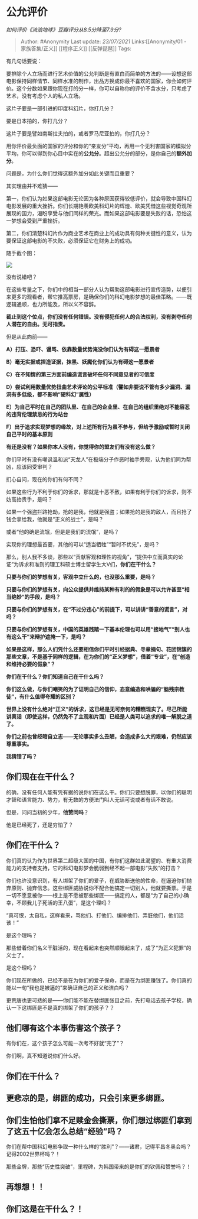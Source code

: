 # 公允评价
*如何评价《流浪地球》豆瓣评分从8.5分降至7.9分?*

> Author: #Anonymity
> Last update: *23/07/2021*
> Links:[[Anonymity/01 - 家族答集/正义]] [[程序正义]]  [[反弹琵琶]]
> Tags:

有几句话要说：

要排除个人立场而进行艺术价值的公允判断是有直白而简单的方法的——设想这部电影保持同样情节、同样水准的制作，出品方换成你最不喜欢的国家，你会如何评价。这个分数如果跟你现在打的分一样，你可以自称你的评价不含水分，只考虑了艺术，没有考虑个人的私人立场。

这片子要是一部引进的印度科幻片，你打几分？

要是日本拍的，你打几分？

这片子要是譬如南斯拉夫拍的，或者罗马尼亚拍的，你打几分？

用你评价最负面的国家的评分和你的“亲友分”平均，再用一个无利害国家的模拟分平均，你可以得到你心目中实在的**公允分**。超出公允分的部分，是你自己的**额外加分**。

问题是，为什么你们觉得这额外加分如此关键而且重要？

其实理由并不难猜——

第一，你们认为如果这部电影无论因为各种原因获得较低评价，就会导致中国科幻电影发展的重大挫折。你们长期艳羡欧美科幻片的辉煌、欧美凭借这些视觉奇观所展现的国力，渴盼享受与他们同样的荣光。而如果这部电影要是失败的话，恐怕这一梦想会受到严重挫折。

第二，你们清楚科幻片作为商业艺术在商业上的成功具有何种关键性的意义，认为要保证这部电影的不失败，必须保证它在财务上的成功。

随手截个图：

![](https://pic3.zhimg.com/50/v2-e9a4557f3bc03ad9f3cad44e0e9bded6_hd.jpg?source=1940ef5c)

没有说错吧？

在这些考量之下，你们中的相当一部分人认为帮助这部电影进行宣传造势，以便引来更多的观看者，帮它推高票房，是确保你们的科幻电影梦想的最佳策略。——既逻辑通顺，也力所能及，所以义不容辞。

**截止到这个位点，你们没有任何错误。没有侵犯任何人的合法权利，没有剥夺任何人潜在的自由。无可指责。**

但是从此向前——

**A）打压、恐吓、谩骂、依靠数量优势淹没你们认为有碍这一愿景者**

**B）毫无实据或捏造证据，抹黑、妖魔化你们认为有碍这一愿景者**

**C）在不知情的第三方面前编造谎言破坏任何不同意见者的可信度**

**D）尝试利用数量优势扭曲艺术评论的公平标准（譬如非要说不管有多少漏洞、漏洞有多低级，都不影响“硬科幻”属性）**

**E）为自己平时在自己的团队里、在自己的企业里、在自己的组织里绝对不能容忍的违背伦理禁忌的行为站台**

**F）出于追求实现梦想的缘故，对上述所有行为虽不参与，但给予激励或暂时关闭自己平时的基本原则**

**有还是没有？如果你本人没有，你觉得你的盟友们有没有这么做？**

你们平时有没有嘲讽温和派“天龙人”在极端分子作恶时袖手旁观，认为他们同为帮凶，应该同受审判？

扪心自问，现在的你们有何不同？

如果这些行为不利于你们的诉求，那就是十恶不赦，如果有利于你们的诉求，则不妨高抬贵手，是吗？

如果一个强盗拦路抢劫，抢的是我，他就是强盗；如果抢的是我的敌人，而且抢了钱会拿给我，他就是“正义的战士”，是吗？

或者“他的确是流氓，但是是我们的流氓”，是吗？

实现你的理想最首要，其他的可以“适当牺牲”“暂时不优先”，是吗？

那么，别人我不多谈，那些以“贡献客观和理性的视角”，“提供中立而真实的论证”为诉求和准则的理工科硕士博士留学生大V们，**你们在干什么？**

**只要与你们的梦想有关，客观中立什么的，也没那么重要，是吗？**

**只要与你们的梦想有关，向公众提供并维持某种有利的的假象是可以允许甚至“相当绝妙”的手段，是吗？**

**只要与你们的梦想有关，在“不过分违心”的前提下，可以讲讲“善意的谎言”，对吗？**

**只要与你们的梦想有关，中国的英雄践踏一下基本伦理也可以用“接地气”“别人也有这么干”来辩护遮掩一下，是吗？**

**如果是这样，那么人们凭什么还要相信你们平时引经据典、寻章摘句、花团锦簇的那些文章，不是基于同样的逻辑，在为你们的“正义梦想”，借着“专业”，在“创造和维持必要的假象”？**

**你们在干什么？你们知道自己在干什么吗？**

**你们这么做，与你们嘲笑的为了证明自己的信仰，恣意编造和哄骗的“脑残宗教徒”，有什么值得夸耀的区别？**

**世界上没有什么绝对“正义”的诉求，这已经是无可奈何的糟糕现实了。尽己所能讲真话（即使这样，仍然免不了主观和片面）已经是人类可以追求的唯一解脱之道了。**

**你们之前也曾经暗自立志——无论事实多么丑陋，会造成多么大的艰难，仍然应该尊重事实。**

**我猜错了吗？**

**你们现在在干什么？**
-------------

的确，没有任何人能有凭有据的说你们在这么干。你们只要想脱罪，以你们的聪明才智和语言能力、势力，有无数的方便法门叫人无话可说或者有话不敢说。

但是，问问当初的少年，**他赞同吗**？

他是已经死了，还是穷怕了？

你们在干什么？
-------

你们真的认为作为世界第二超级大国的中国，有你们这群如此渴望的、有重大消费能力的支持者支持，它的科幻电影梦会脆弱到经不起一部电影“失败”的打击？

你们也许没意识到，有人绑架了你们的爱子，在威胁断送他的性命，在逼迫你们抛弃原则、抛弃信念。这些绑匪威胁说你不配合他搞定一切别人，他就要撕票。于是一切不愿意被你——根上是不愿被那些绑匪——搞定的人，都是“为了自己的小确幸，不顾我儿子死活的王八蛋”，是这个理吗？

“真可恨，太自私，这样看来，骂他们、打他们、编排他们、弄脏他们，他们活该！”

是这个理吗？

那些借着你们名义干脏活的，现在看起来也突然顺眼起来了，成了“为正义犯罪”的义士了。

是这个理吗？

你们现在所做的，已经不是在为你们的爱子保命，而是在为绑匪赚钱了。你们真的能以一句“我也是被逼的”来确证自己的正义和洁白吗？

更荒唐也更可悲的是——你们能不能在替绑匪张目之前，先打电话去孩子学校，确认一下这绑匪是不是真的绑架了你们的孩子？？

他们哪有这个本事伤害这个孩子？
---------------

有你们在，这个孩子怎么可能一次考不好就“完了”？

你们啊，真不知道说你们什么好。

**你们在干什么？**
-----------

更悲凉的是，绑匪的成功，只会引来更多绑匪。
---------------------

你们生怕他们拿不足赎金会撕票，你们想过绑匪们拿到了这五十亿会怎么总结“经验”吗？
----------------------------------------

你们在帮中国科幻电影争取一种什么样的“胜利”？——诸君，记得平昌冬奥会吗？记得2002世界杯吗？！

那些金牌，那些“历史性突破”，里程碑，为韩国带来的是你们的钦佩和赞誉吗？！

再想想！！
-----

你们这是在干什么？！
----------
